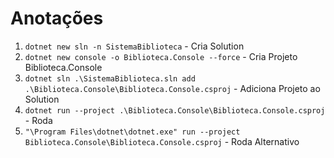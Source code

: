 # Anotações

1. `dotnet new sln -n SistemaBiblioteca` - Cria Solution
2. `dotnet new console -o Biblioteca.Console --force` - Cria Projeto Biblioteca.Console
3. `dotnet sln .\SistemaBiblioteca.sln add .\Biblioteca.Console\Biblioteca.Console.csproj` - Adiciona Projeto ao Solution
3. `dotnet run --project .\Biblioteca.Console\Biblioteca.Console.csproj` - Roda
3. `"\Program Files\dotnet\dotnet.exe" run --project Biblioteca.Console\Biblioteca.Console.csproj` - Roda Alternativo